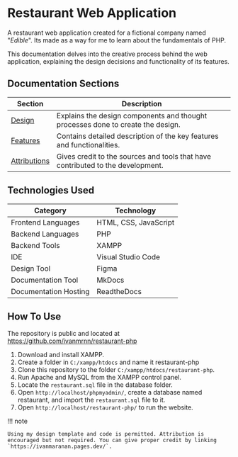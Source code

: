 # Restaurant Web Application

A restaurant web application created for a fictional company named "*Edible*". Its made as a way for me to learn about the fundamentals of PHP.

This documentation delves into the creative process behind the web application, explaining the design decisions and functionality of its features.

## Documentation Sections

| **Section**                     | **Description**                                                                 |
|---------------------------------|---------------------------------------------------------------------------------|
| [Design](design.md)             | Explains the design components and thought processes done to create the design. |
| [Features](features.md)         | Contains detailed description of the key features and functionalities.          |
| [Attributions](attributions.md) | Gives credit to the sources and tools that have contributed to the development. |

## Technologies Used

| **Category**                | **Technology**          |
|-----------------------------|-------------------------|
| Frontend Languages          | HTML, CSS, JavaScript   |
| Backend Languages           | PHP                     |
| Backend Tools               | XAMPP                   |
| IDE                         | Visual Studio Code      |
| Design Tool                 | Figma                   |
| Documentation Tool          | MkDocs                  |
| Documentation Hosting       | ReadtheDocs             |

## How To Use

The repository is public and located at <a href="https://github.com/ivanmrnn/restaurant-php" target="_blank" rel="noopener noreferrer">https://github.com/ivanmrnn/restaurant-php</a>

1. Download and install XAMPP.
2. Create a folder in `C:/xampp/htdocs` and name it restaurant-php
3. Clone this repository to the folder `C:/xampp/htdocs/restaurant-php`.
4. Run Apache and MySQL from the XAMPP control panel.
5. Locate the `restaurant.sql` file in the database folder.
6. Open `http://localhost/phpmyadmin/`, create a database named restaurant, and import the `restaurant.sql` file to it.
7. Open `http://localhost/restaurant-php/` to run the website.

!!! note 

    Using my design template and code is permitted. Attribution is encouraged but not required. You can give proper credit by linking `https://ivanmaranan.pages.dev/`.
